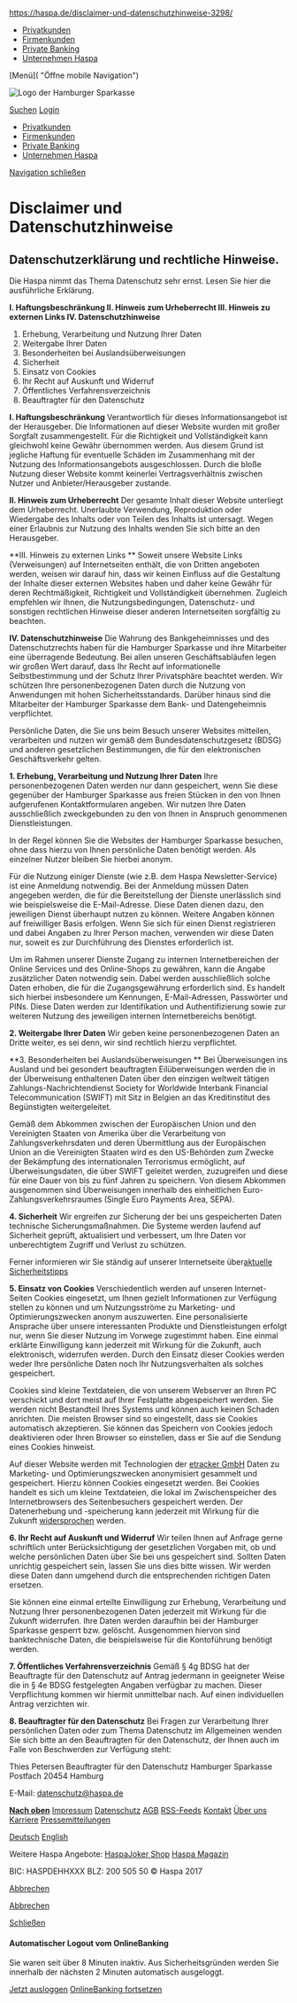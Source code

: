 https://haspa.de/disclaimer-und-datenschutzhinweise-3298/

-   [Privatkunden](/privatkunden/)
-   [Firmenkunden](/firmenkunden/)
-   [Private Banking](/privatebanking/)
-   [Unternehmen Haspa](/unternehmen-haspa/)

[<span class="show-for-medium-up">Menü</span>]( "Öffne mobile Navigation")

![Logo der Hamburger Sparkasse](/blob/114/843fddd94af9ac1fa0f08b2f02a0c9e0/logo-jpg-data.jpg)

<a href="" class="search">Suchen</a> <a href="#" id="loginbutton" class="button special login small">Login</a>

-   <a href="/privatkunden/?nav-is-open=true" class="nav-link">Privatkunden</a>
-   <a href="/firmenkunden/?nav-is-open=true" class="nav-link">Firmenkunden</a>
-   <a href="/privatebanking/?nav-is-open=true" class="nav-link">Private Banking</a>
-   <a href="/unternehmen-haspa/?nav-is-open=true" class="nav-link">Unternehmen Haspa</a>

[Navigation schließen](#)

Disclaimer und Datenschutzhinweise
==================================

Datenschutzerklärung und rechtliche Hinweise.
---------------------------------------------

Die Haspa nimmt das Thema Datenschutz sehr ernst. Lesen Sie hier die ausführliche Erklärung.

**I. Haftungsbeschränkung
II. Hinweis zum Urheberrecht
III. Hinweis zu externen Links
IV. Datenschutzhinweise**
1. Erhebung, Verarbeitung und Nutzung Ihrer Daten
2. Weitergabe Ihrer Daten
3. Besonderheiten bei Auslandsüberweisungen
4. Sicherheit
5. Einsatz von Cookies
6. Ihr Recht auf Auskunft und Widerruf
7. Öffentliches Verfahrensverzeichnis
8. Beauftragter für den Datenschutz

**I. Haftungsbeschränkung**
Verantwortlich für dieses Informationsangebot ist der Herausgeber. Die Informationen auf dieser Website wurden mit großer Sorgfalt zusammengestellt. Für die Richtigkeit und Vollständigkeit kann gleichwohl keine Gewähr übernommen werden. Aus diesem Grund ist jegliche Haftung für eventuelle Schäden im Zusammenhang mit der Nutzung des Informationsangebots ausgeschlossen. Durch die bloße Nutzung dieser Website kommt keinerlei Vertragsverhältnis zwischen Nutzer und Anbieter/Herausgeber zustande.

**II. Hinweis zum Urheberrecht**
Der gesamte Inhalt dieser Website unterliegt dem Urheberrecht. Unerlaubte Verwendung, Reproduktion oder Wiedergabe des Inhalts oder von Teilen des Inhalts ist untersagt. Wegen einer Erlaubnis zur Nutzung des Inhalts wenden Sie sich bitte an den Herausgeber.

**III. Hinweis zu externen Links **
Soweit unsere Website Links (Verweisungen) auf Internetseiten enthält, die von Dritten angeboten werden, weisen wir darauf hin, dass wir keinen Einfluss auf die Gestaltung der Inhalte dieser externen Websites haben und daher keine Gewähr für deren Rechtmäßigkeit, Richtigkeit und Vollständigkeit übernehmen. Zugleich empfehlen wir Ihnen, die Nutzungsbedingungen, Datenschutz- und sonstigen rechtlichen Hinweise dieser anderen Internetseiten sorgfältig zu beachten.

**IV. Datenschutzhinweise**
Die Wahrung des Bankgeheimnisses und des Datenschutzrechts haben für die Hamburger Sparkasse und ihre Mitarbeiter eine überragende Bedeutung. Bei allen unseren Geschäftsabläufen legen wir großen Wert darauf, dass Ihr Recht auf informationelle Selbstbestimmung und der Schutz Ihrer Privatsphäre beachtet werden. Wir schützen Ihre personenbezogenen Daten durch die Nutzung von Anwendungen mit hohen Sicherheitsstandards. Darüber hinaus sind die Mitarbeiter der Hamburger Sparkasse dem Bank- und Datengeheimnis verpflichtet.

Persönliche Daten, die Sie uns beim Besuch unserer Websites mitteilen, verarbeiten und nutzen wir gemäß dem Bundesdatenschutzgesetz (BDSG) und anderen gesetzlichen Bestimmungen, die für den elektronischen Geschäftsverkehr gelten.

**1. Erhebung, Verarbeitung und Nutzung Ihrer Daten**
Ihre personenbezogenen Daten werden nur dann gespeichert, wenn Sie diese gegenüber der Hamburger Sparkasse aus freien Stücken in den von Ihnen aufgerufenen Kontaktformularen angeben. Wir nutzen Ihre Daten ausschließlich zweckgebunden zu den von Ihnen in Anspruch genommenen Dienstleistungen.

In der Regel können Sie die Websites der Hamburger Sparkasse besuchen, ohne dass hierzu von Ihnen persönliche Daten benötigt werden. Als einzelner Nutzer bleiben Sie hierbei anonym.

Für die Nutzung einiger Dienste (wie z.B. dem Haspa Newsletter-Service) ist eine Anmeldung notwendig. Bei der Anmeldung müssen Daten angegeben werden, die für die Bereitstellung der Dienste unerlässlich sind wie beispielsweise die E-Mail-Adresse. Diese Daten dienen dazu, den jeweiligen Dienst überhaupt nutzen zu können. Weitere Angaben können auf freiwilliger Basis erfolgen. Wenn Sie sich für einen Dienst registrieren und dabei Angaben zu Ihrer Person machen, verwenden wir diese Daten nur, soweit es zur Durchführung des Dienstes erforderlich ist.

Um im Rahmen unserer Dienste Zugang zu internen Internetbereichen der Online Services und des Online-Shops zu gewähren, kann die Angabe zusätzlicher Daten notwendig sein. Dabei werden ausschließlich solche Daten erhoben, die für die Zugangsgewährung erforderlich sind. Es handelt sich hierbei insbesondere um Kennungen, E-Mail-Adressen, Passwörter und PINs. Diese Daten werden zur Identifikation und Authentifizierung sowie zur weiteren Nutzung des jeweiligen internen Internetbereichs benötigt.

**2. Weitergabe Ihrer Daten**
Wir geben keine personenbezogenen Daten an Dritte weiter, es sei denn, wir sind rechtlich hierzu verpflichtet.

**3. Besonderheiten bei Auslandsüberweisungen **
Bei Überweisungen ins Ausland und bei gesondert beauftragten Eilüberweisungen werden die in der Überweisung enthaltenen Daten über den einzigen weltweit tätigen Zahlungs-Nachrichtendienst Society for Worldwide Interbank Financial Telecommunication (SWIFT) mit Sitz in Belgien an das Kreditinstitut des Begünstigten weitergeleitet.

Gemäß dem Abkommen zwischen der Europäischen Union und den Vereinigten Staaten von Amerika über die Verarbeitung von Zahlungsverkehrsdaten und deren Übermittlung aus der Europäischen Union an die Vereinigten Staaten wird es den US-Behörden zum Zwecke der Bekämpfung des internationalen Terrorismus ermöglicht, auf Überweisungsdaten, die über SWIFT geleitet werden, zuzugreifen und diese für eine Dauer von bis zu fünf Jahren zu speichern. Von diesem Abkommen ausgenommen sind Überweisungen innerhalb des einheitlichen Euro-Zahlungsverkehrsraumes (Single Euro Payments Area, SEPA).

**4. Sicherheit**
Wir ergreifen zur Sicherung der bei uns gespeicherten Daten technische Sicherungsmaßnahmen. Die Systeme werden laufend auf Sicherheit geprüft, aktualisiert und verbessert, um Ihre Daten vor unberechtigtem Zugriff und Verlust zu schützen.

Ferner informieren wir Sie ständig auf unserer Internetseite über<a href="/privatkunden/ihr-online-banking/sicherheit/sicherheitstipps/" class="text-link link-arrow inline-link" title="Sicherheitstipps">aktuelle Sicherheitstipps</a>

**5. Einsatz von Cookies**
Verschiedentlich werden auf unseren Internet-Seiten Cookies eingesetzt, um Ihnen gezielt Informationen zur Verfügung stellen zu können und um Nutzungsströme zu Marketing- und Optimierungszwecken anonym auszuwerten. Eine personalisierte Ansprache über unsere interessanten Produkte und Dienstleistungen erfolgt nur, wenn Sie dieser Nutzung im Vorwege zugestimmt haben. Eine einmal erklärte Einwilligung kann jederzeit mit Wirkung für die Zukunft, auch elektronisch, widerrufen werden. Durch den Einsatz dieser Cookies werden weder Ihre persönliche Daten noch Ihr Nutzungsverhalten als solches gespeichert.

Cookies sind kleine Textdateien, die von unserem Webserver an Ihren PC verschickt und dort meist auf Ihrer Festplatte abgespeichert werden. Sie werden nicht Bestandteil Ihres Systems und können auch keinen Schaden anrichten. Die meisten Browser sind so eingestellt, dass sie Cookies automatisch akzeptieren. Sie können das Speichern von Cookies jedoch deaktivieren oder Ihren Browser so einstellen, dass er Sie auf die Sendung eines Cookies hinweist.

Auf dieser Website werden mit Technologien der <a href="https://www.etracker.com/de.html" class="text-link link-arrow inline-link et_onclick et_base">etracker GmbH</a> Daten zu Marketing- und Optimierungszwecken anonymisiert gesammelt und gespeichert. Hierzu können Cookies eingesetzt werden. Bei Cookies handelt es sich um kleine Textdateien, die lokal im Zwischenspeicher des Internetbrowsers des Seitenbesuchers gespeichert werden. Der Datenerhebung und -speicherung kann jederzeit mit Wirkung für die Zukunft <a href="https://www.etracker.de/privacy?%20et=PxKtME" class="text-link link-arrow inline-link et_onclick et_base">widersprochen</a> werden.

**6. Ihr Recht auf Auskunft und Widerruf**
Wir teilen Ihnen auf Anfrage gerne schriftlich unter Berücksichtigung der gesetzlichen Vorgaben mit, ob und welche persönlichen Daten über Sie bei uns gespeichert sind. Sollten Daten unrichtig gespeichert sein, lassen Sie uns dies bitte wissen. Wir werden diese Daten dann umgehend durch die entsprechenden richtigen Daten ersetzen.

Sie können eine einmal erteilte Einwilligung zur Erhebung, Verarbeitung und Nutzung Ihrer personenbezogenen Daten jederzeit mit Wirkung für die Zukunft widerrufen. Ihre Daten werden daraufhin bei der Hamburger Sparkasse gesperrt bzw. gelöscht. Ausgenommen hiervon sind banktechnische Daten, die beispielsweise für die Kontoführung benötigt werden.

**7. Öffentliches Verfahrensverzeichnis**
Gemäß § 4g BDSG hat der Beauftragte für den Datenschutz auf Antrag jedermann in geeigneter Weise die in § 4e BDSG festgelegten Angaben verfügbar zu machen. Dieser Verpflichtung kommen wir hiermit unmittelbar nach. Auf einen individuellen Antrag verzichten wir.

**8. Beauftragter für den Datenschutz**
Bei Fragen zur Verarbeitung Ihrer persönlichen Daten oder zum Thema Datenschutz im Allgemeinen wenden Sie sich bitte an den Beauftragten für den Datenschutz, der Ihnen auch im Falle von Beschwerden zur Verfügung steht:

Thies Petersen
Beauftragter für den Datenschutz
Hamburger Sparkasse
Postfach
20454 Hamburg

E-Mail: <a href="mailto:olepydnsfek@sldal.op" class="text-link link-arrow inline-link et_onclick et_base">datenschutz@haspa.de</a>

<a href="#" class="button secondary scroll-top"><strong>Nach oben</strong></a>
[Impressum](/unternehmen-haspa/ueber-uns/rechtliches/impressum-3522/) [Datenschutz](/disclaimer-und-datenschutzhinweise-3298/) [AGB](/agb/) [RSS-Feeds](/privatkunden/services-und-hilfe/rss-feeds-3564/) [Kontakt](/privatkunden/services-und-hilfe/die-top-links/kontakt/) [Über uns](/unternehmen-haspa/ueber-uns/die-haspa/) [Karriere](/unternehmen-haspa/karriere/ueberblick-karriere/) [Pressemitteilungen](/unternehmen-haspa/presse/pressemitteilungen/)

<a href="/privatkunden/" class="language de active" title="Deutsch">Deutsch</a> <a href="https://www.haspa.de/en/offers-and-services/" class="language en" title="English">English</a>

<span class="menu-text">Weitere Haspa Angebote:</span> <a href="https://www.haspajoker.de" class="et_onclick et_base">HaspaJoker Shop</a> <a href="https://haspa-persoenlich.de/magazine/" class="et_onclick et_base">Haspa Magazin</a>

<span>BIC: HASPDEHHXXX</span> <span>BLZ: 200 505 50</span> <span class="copyright">© Haspa 2017</span>

<a href="#" class="cancel-button-input" title="Abbrechen">Abbrechen</a>

<a href="#" class="button secondary cancel small">Abbrechen</a>

<a href="" class="close-button">Schließen</a>
#### Automatischer Logout vom OnlineBanking

Sie waren seit über 8 Minuten inaktiv. Aus Sicherheitsgründen werden Sie innerhalb der nächsten 2 Minuten automatisch ausgeloggt.

<a href="https://banking.haspa.de/OF/banking/authenticate/logout" class="button secondary link-arrow" title="Jetzt ausloggen">Jetzt ausloggen</a> <a href="#" class="button primary link-arrow" title="OnlineBanking fortsetzen">OnlineBanking fortsetzen</a>


